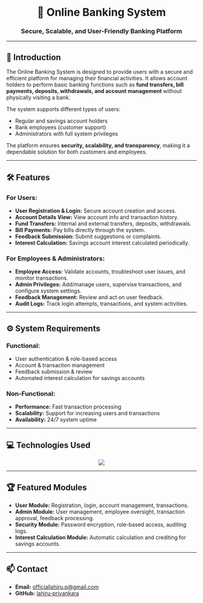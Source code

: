 <h1 align="center">🏦 Online Banking System</h1>
<h3 align="center">Secure, Scalable, and User-Friendly Banking Platform</h3>

---

## 📖 Introduction
The Online Banking System is designed to provide users with a secure and efficient platform for managing their financial activities. It allows account holders to perform basic banking functions such as **fund transfers, bill payments, deposits, withdrawals, and account management** without physically visiting a bank.  

The system supports different types of users:
- Regular and savings account holders  
- Bank employees (customer support)  
- Administrators with full system privileges  

The platform ensures **security, scalability, and transparency**, making it a dependable solution for both customers and employees.

---

## 🛠️ Features

### For Users:
- **User Registration & Login:** Secure account creation and access.  
- **Account Details View:** View account info and transaction history.  
- **Fund Transfers:** Internal and external transfers, deposits, withdrawals.  
- **Bill Payments:** Pay bills directly through the system.  
- **Feedback Submission:** Submit suggestions or complaints.  
- **Interest Calculation:** Savings account interest calculated periodically.

### For Employees & Administrators:
- **Employee Access:** Validate accounts, troubleshoot user issues, and monitor transactions.  
- **Admin Privileges:** Add/manage users, supervise transactions, and configure system settings.  
- **Feedback Management:** Review and act on user feedback.  
- **Audit Logs:** Track login attempts, transactions, and system activities.

---

## ⚙️ System Requirements

### Functional:
- User authentication & role-based access  
- Account & transaction management  
- Feedback submission & review  
- Automated interest calculation for savings accounts  

### Non-Functional:
- **Performance:** Fast transaction processing  
- **Scalability:** Support for increasing users and transactions  
- **Availability:** 24/7 system uptime

---

## 💻 Technologies Used
<p align="center">
  <img src="https://skillicons.dev/icons?i=html,css,mysql,php,git" />
</p>

---

## 🏆 Featured Modules
- **User Module:** Registration, login, account management, transactions.  
- **Admin Module:** User management, employee oversight, transaction approval, feedback processing.  
- **Security Module:** Password encryption, role-based access, auditing logs.  
- **Interest Calculation Module:** Automatic calculation and crediting for savings accounts.

---

## 📫 Contact
- **Email:** officiallahiru.p@gmail.com  
- **GitHub:** [lahiru-priyankara](https://github.com/lahiru-priyankara)  

